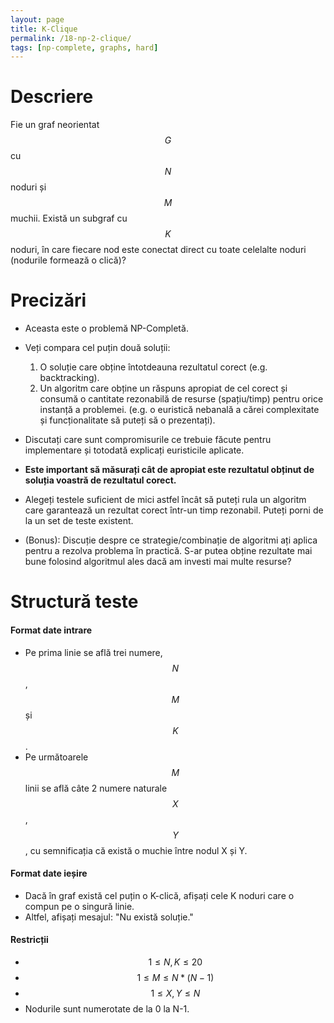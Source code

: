 ```yaml
---
layout: page
title: K-Clique
permalink: /18-np-2-clique/
tags: [np-complete, graphs, hard]
---
```


# Descriere

Fie un graf neorientat $$G$$ cu $$N$$ noduri și $$M$$ muchii. Există un subgraf cu $$K$$ noduri, în care fiecare nod este 
conectat direct cu toate celelalte noduri (nodurile formează o clică)?

# Precizări

- Aceasta este o problemă NP-Completă.
- Veți compara cel puțin două soluții:
    1. O soluție care obține întotdeauna rezultatul corect (e.g. backtracking).
    2. Un algoritm care obține un răspuns apropiat de cel corect și consumă o cantitate rezonabilă de resurse (spațiu/timp) pentru orice instanță a problemei. (e.g. o euristică nebanală a cărei complexitate și funcționalitate să puteți să o prezentați).

- Discutați care sunt compromisurile ce trebuie făcute pentru implementare și totodată explicați euristicile aplicate.
- **Este important să măsurați cât de apropiat este rezultatul obținut de soluția voastră de rezultatul corect.**
- Alegeți testele suficient de mici astfel încât să puteți rula un algoritm care garantează un rezultat corect într-un timp rezonabil.
  Puteți porni de la un set de teste existent.

- (Bonus): Discuție despre ce strategie/combinație de algoritmi ați aplica pentru a rezolva problema în practică.
  S-ar putea obține rezultate mai bune folosind algoritmul ales dacă am investi mai multe resurse?

# Structură teste

#### Format date intrare

- Pe prima linie se află trei numere, $$N$$, $$M$$ și $$K$$.
- Pe următoarele $$M$$ linii se află câte 2 numere naturale $$X$$, $$Y$$, cu semnificația că există o muchie între nodul X și Y.

#### Format date ieșire

- Dacă în graf există cel puțin o K-clică, afișați cele K noduri care o compun pe o singură linie.
- Altfel, afișați mesajul: "Nu există soluție."

#### Restricții

- $$ 1 \leq N, K \leq 20$$
- $$ 1 \leq M \leq N*(N-1)$$
- $$ 1 \leq X, Y \leq N$$
- Nodurile sunt numerotate de la 0 la N-1.
